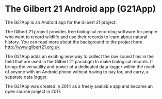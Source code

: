 ﻿The Gilbert 21 Android app (G21App)
===================================

The G21App is an Android app for the Gilbert 21 project.

The Gilbert 21 project provides free biological recording software for people who want to record wildlife and use their records to learn about natural history. You can read more about the background to the project here: http://www.gilbert21.org.uk

The G21App adds an exciting new way to collect the raw sound files in the field that are used in the Gilbert 21 paradigm to make biological records. It brings the versatility and power of a dedicated data logger within the reach of anyone with an Android phone without having to pay for, and carry, a separate data logger.

The G21App was created in 2014 as a freely available app and became an open source project in 2017.